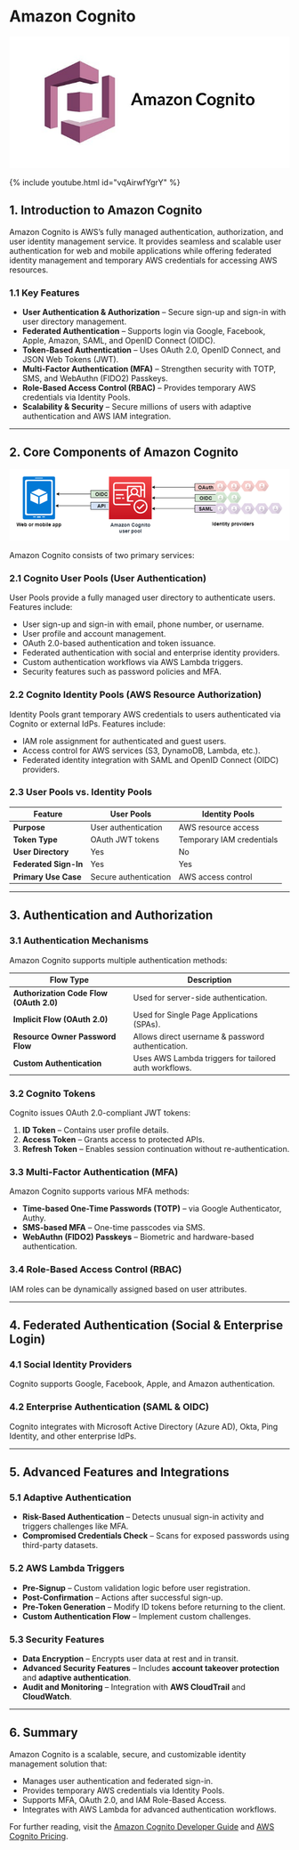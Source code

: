 # Amazon Cognito

![alt text](image-5.png)


{% include youtube.html id="vqAirwfYgrY" %}


## 1. Introduction to Amazon Cognito
Amazon Cognito is AWS’s fully managed authentication, authorization, and user identity management service. It provides seamless and scalable user authentication for web and mobile applications while offering federated identity management and temporary AWS credentials for accessing AWS resources.

### 1.1 Key Features
- **User Authentication & Authorization** – Secure sign-up and sign-in with user directory management.
- **Federated Authentication** – Supports login via Google, Facebook, Apple, Amazon, SAML, and OpenID Connect (OIDC).
- **Token-Based Authentication** – Uses OAuth 2.0, OpenID Connect, and JSON Web Tokens (JWT).
- **Multi-Factor Authentication (MFA)** – Strengthen security with TOTP, SMS, and WebAuthn (FIDO2) Passkeys.
- **Role-Based Access Control (RBAC)** – Provides temporary AWS credentials via Identity Pools.
- **Scalability & Security** – Secure millions of users with adaptive authentication and AWS IAM integration.

---

## 2. Core Components of Amazon Cognito

![alt text](image-6.png)


Amazon Cognito consists of two primary services:

### 2.1 Cognito User Pools (User Authentication)
User Pools provide a fully managed user directory to authenticate users. Features include:
- User sign-up and sign-in with email, phone number, or username.
- User profile and account management.
- OAuth 2.0-based authentication and token issuance.
- Federated authentication with social and enterprise identity providers.
- Custom authentication workflows via AWS Lambda triggers.
- Security features such as password policies and MFA.

### 2.2 Cognito Identity Pools (AWS Resource Authorization)
Identity Pools grant temporary AWS credentials to users authenticated via Cognito or external IdPs. Features include:
- IAM role assignment for authenticated and guest users.
- Access control for AWS services (S3, DynamoDB, Lambda, etc.).
- Federated identity integration with SAML and OpenID Connect (OIDC) providers.

### 2.3 User Pools vs. Identity Pools
| Feature | **User Pools** | **Identity Pools** |
|---------|--------------|----------------|
| **Purpose** | User authentication | AWS resource access |
| **Token Type** | OAuth JWT tokens | Temporary IAM credentials |
| **User Directory** | Yes | No |
| **Federated Sign-In** | Yes | Yes |
| **Primary Use Case** | Secure authentication | AWS access control |

---

## 3. Authentication and Authorization
### 3.1 Authentication Mechanisms
Amazon Cognito supports multiple authentication methods:

| **Flow Type** | **Description** |
|--------------|----------------|
| **Authorization Code Flow (OAuth 2.0)** | Used for server-side authentication. |
| **Implicit Flow (OAuth 2.0)** | Used for Single Page Applications (SPAs). |
| **Resource Owner Password Flow** | Allows direct username & password authentication. |
| **Custom Authentication** | Uses AWS Lambda triggers for tailored auth workflows. |

### 3.2 Cognito Tokens
Cognito issues OAuth 2.0-compliant JWT tokens:
1. **ID Token** – Contains user profile details.
2. **Access Token** – Grants access to protected APIs.
3. **Refresh Token** – Enables session continuation without re-authentication.

### 3.3 Multi-Factor Authentication (MFA)
Amazon Cognito supports various MFA methods:
- **Time-based One-Time Passwords (TOTP)** – via Google Authenticator, Authy.
- **SMS-based MFA** – One-time passcodes via SMS.
- **WebAuthn (FIDO2) Passkeys** – Biometric and hardware-based authentication.

### 3.4 Role-Based Access Control (RBAC)
IAM roles can be dynamically assigned based on user attributes.

---

## 4. Federated Authentication (Social & Enterprise Login)
### 4.1 Social Identity Providers
Cognito supports Google, Facebook, Apple, and Amazon authentication.

### 4.2 Enterprise Authentication (SAML & OIDC)
Cognito integrates with Microsoft Active Directory (Azure AD), Okta, Ping Identity, and other enterprise IdPs.

---

## 5. Advanced Features and Integrations

### 5.1 Adaptive Authentication
- **Risk-Based Authentication** – Detects unusual sign-in activity and triggers challenges like MFA.
- **Compromised Credentials Check** – Scans for exposed passwords using third-party datasets.

### 5.2 AWS Lambda Triggers
- **Pre-Signup** – Custom validation logic before user registration.
- **Post-Confirmation** – Actions after successful sign-up.
- **Pre-Token Generation** – Modify ID tokens before returning to the client.
- **Custom Authentication Flow** – Implement custom challenges.

### 5.3 Security Features
- **Data Encryption** – Encrypts user data at rest and in transit.
- **Advanced Security Features** – Includes **account takeover protection** and **adaptive authentication**.
- **Audit and Monitoring** – Integration with **AWS CloudTrail** and **CloudWatch**.

---

## 6. Summary
Amazon Cognito is a scalable, secure, and customizable identity management solution that:
- Manages user authentication and federated sign-in.
- Provides temporary AWS credentials via Identity Pools.
- Supports MFA, OAuth 2.0, and IAM Role-Based Access.
- Integrates with AWS Lambda for advanced authentication workflows.

For further reading, visit the [Amazon Cognito Developer Guide](https://docs.aws.amazon.com/cognito/latest/developerguide/) and [AWS Cognito Pricing](https://aws.amazon.com/cognito/pricing/).

